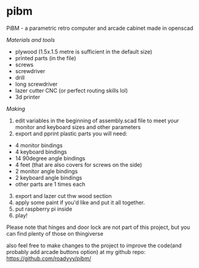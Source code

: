 # pibm
PiBM - a parametric retro computer and arcade cabinet made in openscad

*Materials and tools*

* plywood (1.5x.1.5 metre is sufficient in the default size)
* printed parts (in the file)
* screws
* screwdriver
* drill
* long screwdriver
* lazer cutter CNC (or perfect routing skills lol)
* 3d printer

*Making*
1. edit variables in the beginning of assembly.scad file to meet your monitor and keyboard sizes and other parameters
2. export and pprint plastic parts
  you will need:
  * 4 monitor bindings
  * 4 keyboard bindings
  * 14 90degree angle bindings
  * 4 feet (that are also covers for screws on the side)
  * 2 monitor angle bindings
  * 2 keyboard angle bindings
  * other parts are 1 times each
  
3. export and lazer cut thw wood section
4. apply some paint if you'd like and put it all together.
5. put raspberry pi inside
6. play!

Please note that hinges and door lock are not part of this project, but you can find plenty of those on thingiverse

also feel free to make changes to the project to improve the code(and probably add arcade buttons option) at my github repo:
https://github.com/roadyyy/pibm/
